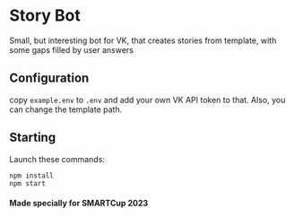 
# Story Bot

Small, but interesting bot for VK, that creates stories from template, with some gaps filled by user answers

## Configuration

copy `example.env` to `.env` and add your own VK API token to that. Also, you can change the template path.

## Starting

Launch these commands:
```
npm install
npm start
```

#### Made specially for SMARTCup 2023